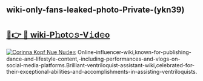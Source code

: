 ## wiki-only-fans​-leaked-photo​-Private-(ykn39)


# <h2><a href="https://mediaupload.pro?title=wiki&ref=git">🔗👉 🔴 wiki-P𝚑ot𝚘𝚜-V𝚒d𝚎o</a></h2>

[![Corinna Kopf Nue Nu𝚍e𝚜](https://i.imgur.com/0qMVB7G.gif)](https://mediaupload.pro?title=wiki&ref=git)
Online-influencer-wiki,known-for-publishing-dance-and-lifestyle-content,-including-performances-and-vlogs-on-social-media-platforms.Brilliant-ventriloquist-assistant-wiki,celebrated-for-their-exceptional-abilities-and-accomplishments-in-assisting-ventriloquists.  